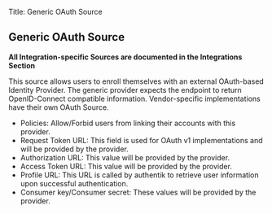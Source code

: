 Title: Generic OAuth Source

## Generic OAuth Source

**All Integration-specific Sources are documented in the Integrations Section**

This source allows users to enroll themselves with an external OAuth-based Identity Provider. The generic provider expects the endpoint to return OpenID-Connect compatible information. Vendor-specific implementations have their own OAuth Source.

- Policies: Allow/Forbid users from linking their accounts with this provider.
- Request Token URL: This field is used for OAuth v1 implementations and will be provided by the provider.
- Authorization URL: This value will be provided by the provider.
- Access Token URL: This value will be provided by the provider.
- Profile URL: This URL is called by authentik to retrieve user information upon successful authentication.
- Consumer key/Consumer secret: These values will be provided by the provider.
